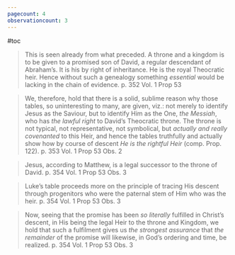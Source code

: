 ```yaml
---
pagecount: 4
observationcount: 3
---
```

#toc

>This is seen already from what preceded. A throne and a kingdom is to be given to a promised son of David, a regular descendant of Abraham’s. It is his by right of inheritance. He is the royal Theocratic heir. Hence without such a genealogy something *essential* would be lacking in the chain of evidence.
>p. 352 Vol. 1 Prop 53

>We, therefore, hold that there is a solid, sublime reason why those tables, so uninteresting to many, are given, viz.: not merely to identify Jesus as the Saviour, but to identify Him as the One, *the Messiah*, who has *the lawful right* to David’s Theocratic throne. The throne is not typical, not representative, not symbolical, but *actually and really covenanted* to this Heir, and hence the tables truthfully and actually show how by course of descent *He is the rightful Heir* (comp. Prop. 122).
>p. 353 Vol. 1 Prop 53 Obs. 2

>Jesus, according to Matthew, is a legal successor to the throne of David.
>p. 354 Vol. 1 Prop 53 Obs. 3

>Luke’s table proceeds more on the principle of tracing His descent through progenitors who were the paternal stem of Him who was the heir.
>p. 354 Vol. 1 Prop 53 Obs. 3

>Now, seeing that the promise has been *so literally* fulfilled in Christ’s descent, in His being the legal Heir to the throne and Kingdom, we hold that such a fulfilment gives us *the strongest assurance* that *the remainder* of the promise will likewise, in God’s ordering and time, be realized.
>p. 354 Vol. 1 Prop 53 Obs. 3









